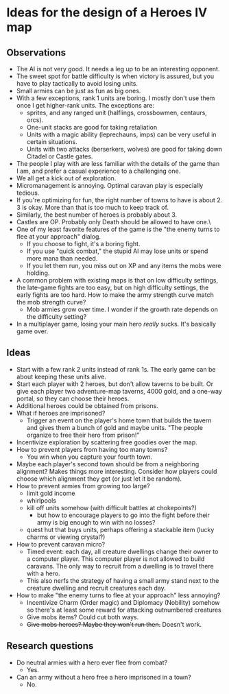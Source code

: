 # Ideas for the design of a Heroes IV map

## Observations

- The AI is not very good. It needs a leg up to be an interesting opponent.
- The sweet spot for battle difficulty is when victory is assured, but you have
  to play tactically to avoid losing units.
- Small armies can be just as fun as big ones.
- With a few exceptions, rank 1 units are boring. I mostly don't use them once
  I get higher-rank units. The exceptions are:
  - sprites, and any ranged unit (halflings, crossbowmen, centaurs, orcs).
  - One-unit stacks are good for taking retaliation
  - Units with a magic ability (leprechauns, imps) can be very useful in certain
    situations.
  - Units with two attacks (berserkers, wolves) are good for taking down Citadel
    or Castle gates.
- The people I play with are less familiar with the details of the game than I
  am, and prefer a casual experience to a challenging one.
- We all get a kick out of exploration.
- Micromanagement is annoying. Optimal caravan play is especially tedious.
- If you're optimizing for fun, the right number of towns to have is about 2.
  3 is okay. More than that is too much to keep track of.
- Similarly, the best number of heroes is probably about 3.
- Castles are OP. Probably only Death should be allowed to have one.\
- One of my least favorite features of the game is the "the enemy turns to flee
  at your approach" dialog.
  - If you choose to fight, it's a boring fight.
  - If you use "quick combat," the stupid AI may lose units or spend more mana
    than needed.
  - If you let them run, you miss out on XP and any items the mobs were holding.
- A common problem with existing maps is that on low difficulty settings, the
  late-game fights are too easy, but on high difficulty settings, the early
  fights are too hard. How to make the army strength curve match the mob
  strength curve?
  - Mob armies grow over time. I wonder if the growth rate depends on the
    difficulty setting?
- In a multiplayer game, losing your main hero _really_ sucks. It's basically
  game over.

## Ideas

- Start with a few rank 2 units instead of rank 1s. The early game can be about
  keeping these units alive.
- Start each player with 2 heroes, but don't allow taverns to be built. Or give
  each player two adventure-map taverns, 4000 gold, and a one-way portal, so
  they can choose their heroes.
- Additional heroes could be obtained from prisons.
- What if heroes are imprisoned?
  - Trigger an event on the player's home town that builds the tavern and gives
    them a bunch of gold and maybe units. "The people organize to free their
    hero from prison!"
- Incentivize exploration by scattering free goodies over the map.
- How to prevent players from having too many towns?
  - You win when you capture your fourth town.
- Maybe each player's second town should be from a neighboring alignment? Makes
  things more interesting. Consider how players could choose which alignment
  they get (or just let it be random).
- How to prevent armies from growing too large?
  - limit gold income
  - whirlpools
  - kill off units somehow (with difficult battles at chokepoints?)
    - but how to encourage players to go into the fight before their army is
      big enough to win with no losses?
  - quest hut that buys units, perhaps offering a stackable item (lucky charms
    or viewing crystal?)
- How to prevent caravan micro?
  - Timed event: each day, all creature dwellings change their owner to a
    computer player. This computer player is not allowed to build caravans.
    The only way to recruit from a dwelling is to travel there with a hero.
  - This also nerfs the strategy of having a small army stand next to the
    creature dwelling and recruit creatures each day.
- How to make "the enemy turns to flee at your approach" less annoying?
  - Incentivize Charm (Order magic) and Diplomacy (Nobility) somehow so there's
    at least some reward for attacking outnumbered creatures
  - Give mobs items? Could cut both ways.
  - ~~Give mobs heroes? Maybe they won't run then.~~ Doesn't work.

## Research questions

- Do neutral armies with a hero ever flee from combat?
  - Yes.
- Can an army without a hero free a hero imprisoned in a town?
  - No.
